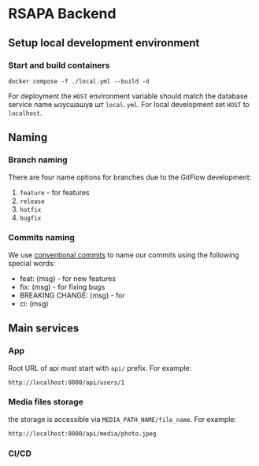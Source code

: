 # RSAPA Backend


## Setup local development environment

### Start and build containers

```shell
docker compose -f ./local.yml --build -d
```

For deployment the `HOST` environment variable should match the database service name ызусшашув шт `local.yml`.
For local development set `HOST` to `localhost`.


## Naming

### Branch naming

There are four name options for branches due to the GitFlow development:
1. `feature` - for features
2. `release`
3. `hotfix`
4. `bugfix`

### Commits naming

We use [conventional commits](https://www.conventionalcommits.org/en/v1.0.0/) to name our commits using the following special words:

- feat: (msg) - for new features
- fix: (msg) - for fixing bugs
- BREAKING CHANGE: (msg) - for
- ci: (msg)


## Main services


### App

Root URL of api must start with `api/` prefix. For example:

```
http://localhost:8000/api/users/1
```

### Media files storage

the storage is accessible via `MEDIA_PATH_NAME/file_name`. For example:

```
http://localhost:8000/api/media/photo.jpeg
```


### CI/CD
